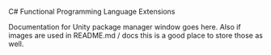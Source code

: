 C# Functional Programming Language Extensions

Documentation for Unity package manager window goes here.
Also if images are used in README.md / docs this is a good place to store those as well.

